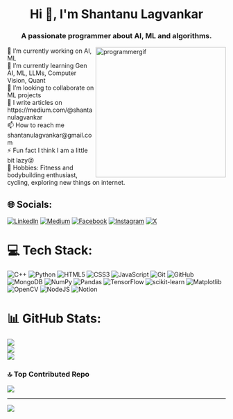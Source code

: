 <h1 align="center">Hi 👋, I'm Shantanu Lagvankar</h1>
<h3 align="center">A passionate programmer about AI, ML and algorithms.</h3>
<img alt="programmergif" width ="300px" align="right" src="https://camo.githubusercontent.com/19db51af5f90f1b152bc0b9078f5fe97053955be5074f03f17019c70345bdcdb/68747470733a2f2f6d69726f2e6d656469756d2e636f6d2f6d61782f313336302f302a37513379765349765f7430696f4a2d5a2e676966">
🔭 I’m currently working on AI, ML<br>🌱 I’m currently learning Gen AI, ML, LLMs, Computer Vision, Quant<br>👯 I’m looking to collaborate on ML projects<br>📝 I write articles on https://medium.com/@shantanulagvankar<br>📫 How to reach me shantanulagvankar@gmail.com<br>⚡ Fun fact I think I am a little bit lazy😜 <br> 🏹 Hobbies: Fitness and bodybuilding enthusiast, cycling, exploring new things on internet.


## 🌐 Socials:
[![LinkedIn](https://img.shields.io/badge/LinkedIn-%230077B5.svg?logo=linkedin&logoColor=white)](https://www.linkedin.com/in/shantanu-lagvankar-6137a4247) [![Medium](https://img.shields.io/badge/Medium-12100E?logo=medium&logoColor=white)](https://medium.com/@@shantanulagvankar) [![Facebook](https://img.shields.io/badge/Facebook-%231877F2.svg?logo=Facebook&logoColor=white)](https://www.facebook.com/profile.php?id=100075956915722) [![Instagram](https://img.shields.io/badge/Instagram-%23E4405F.svg?logo=Instagram&logoColor=white)](https://instagram.com/shantanu_lagvankar) [![X](https://img.shields.io/badge/X-black.svg?logo=X&logoColor=white)](https://x.com/Shantanu_Lgvnkr) 

# 💻 Tech Stack:
![C++](https://img.shields.io/badge/c++-%2300599C.svg?style=for-the-badge&logo=c%2B%2B&logoColor=white) ![Python](https://img.shields.io/badge/python-3670A0?style=for-the-badge&logo=python&logoColor=ffdd54) ![HTML5](https://img.shields.io/badge/html5-%23E34F26.svg?style=for-the-badge&logo=html5&logoColor=white) ![CSS3](https://img.shields.io/badge/css3-%231572B6.svg?style=for-the-badge&logo=css3&logoColor=white) ![JavaScript](https://img.shields.io/badge/javascript-%23323330.svg?style=for-the-badge&logo=javascript&logoColor=%23F7DF1E) ![Git](https://img.shields.io/badge/git-%23F05033.svg?style=for-the-badge&logo=git&logoColor=white) ![GitHub](https://img.shields.io/badge/github-%23121011.svg?style=for-the-badge&logo=github&logoColor=white) ![MongoDB](https://img.shields.io/badge/MongoDB-%234ea94b.svg?style=for-the-badge&logo=mongodb&logoColor=white) ![NumPy](https://img.shields.io/badge/numpy-%23013243.svg?style=for-the-badge&logo=numpy&logoColor=white) ![Pandas](https://img.shields.io/badge/pandas-%23150458.svg?style=for-the-badge&logo=pandas&logoColor=white) ![TensorFlow](https://img.shields.io/badge/TensorFlow-%23FF6F00.svg?style=for-the-badge&logo=TensorFlow&logoColor=white) ![scikit-learn](https://img.shields.io/badge/scikit--learn-%23F7931E.svg?style=for-the-badge&logo=scikit-learn&logoColor=white) ![Matplotlib](https://img.shields.io/badge/Matplotlib-%23ffffff.svg?style=for-the-badge&logo=Matplotlib&logoColor=black) ![OpenCV](https://img.shields.io/badge/opencv-%23white.svg?style=for-the-badge&logo=opencv&logoColor=white) ![NodeJS](https://img.shields.io/badge/node.js-6DA55F?style=for-the-badge&logo=node.js&logoColor=white) ![Notion](https://img.shields.io/badge/Notion-%23000000.svg?style=for-the-badge&logo=notion&logoColor=white)
# 📊 GitHub Stats:
![](https://github-readme-stats.vercel.app/api?username=shantanulagvankar&theme=dark&hide_border=false&include_all_commits=true&count_private=false)<br/>
![](https://github-readme-streak-stats.herokuapp.com/?user=shantanulagvankar&theme=dark&hide_border=false)<br/>
![](https://github-readme-stats.vercel.app/api/top-langs/?username=shantanulagvankar&theme=dark&hide_border=false&include_all_commits=true&count_private=false&layout=compact)

### 🔝 Top Contributed Repo
![](https://github-contributor-stats.vercel.app/api?username=shantanulagvankar&limit=5&theme=dark&combine_all_yearly_contributions=true)

---
[![](https://visitcount.itsvg.in/api?id=shantanulagvankar&icon=0&color=5)](https://visitcount.itsvg.in)
